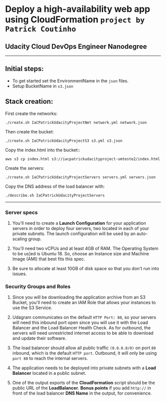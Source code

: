 # **Deploy a high-availability web app using CloudFormation** `project by Patrick Coutinho`

## Udacity Cloud DevOps Engineer Nanodegree

---

## Initial steps:

- To get started set the EnvironmentName in the `json` files.
- Setup BucketName in `s3.json`

## Stack creation:

First create the networks:

```
./create.sh IaCPatrickUdacityProjectNet network.yml network.json
```

Then create the bucket:

```
./create.sh IaCPatrickUdacityProjectS3 s3.yml s3.json
```

Copy the index.html into the bucket::

```
aws s3 cp index.html s3://iacpatrickudacityproject-umteste2/index.html
```
Create the servers:
```
./create.sh IaCPatrickUdacityProjectServers servers.yml servers.json
```

Copy the DNS address of the load balancer with:
```
./describe.sh IaCPatrickUdacityProjectServers
```

---

### Server specs

1. You'll need to create a **Launch Configuration** for your application servers in order to deploy four servers, two located in each of your private subnets. The launch configuration will be used by an auto-scaling group.

2. You'll need two vCPUs and at least 4GB of RAM. The Operating System to be us]ed is Ubuntu 18. So, choose an Instance size and Machine Image (AMI) that best fits this spec.

3. Be sure to allocate at least 10GB of disk space so that you don't run into issues.

### Security Groups and Roles

1. Since you will be downloading the application archive from an S3 Bucket, you'll need to create an IAM Role that allows your instances to use the S3 Service.

2. Udagram communicates on the default `HTTP Port: 80`, so your servers will need this inbound port open since you will use it with the Load Balancer and the Load Balancer Health Check. As for outbound, the servers will need unrestricted internet access to be able to download and update their software.

3. The load balancer should allow all public traffic `(0.0.0.0/0)` on port `80` inbound, which is the default `HTTP port`. Outbound, it will only be using `port 80` to reach the internal servers.

4. The application needs to be deployed into private subnets with a **Load Balancer** located in a public subnet.

5. One of the output exports of the **CloudFormation** script should be the public URL of the **LoadBalancer**. **Bonus points** if you add `http://` in front of the load balancer **DNS Name** in the output, for convenience.